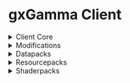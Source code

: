 # gxGamma Client

<details>
<summary>Client Core</summary>

<!-- | Name | Version | Web-Site | Source | -->
| Name             | Version | Web-Site                                                                  | Source                                              |
| :--------------- | :-----: | :-----------------------------------------------------------------------: | :-------------------------------------------------: |
| Minecraft Java   | 1.20.1  | [minecraft.net](https://www.minecraft.net/)                               | N/A                                                 |
| Fabric Loader    | 0.16.2  | [fabricmc.net](https://fabricmc.net/)                                     | [GitHub](https://github.com/FabricMC/fabric-loader) |
| Fabric API       | 0.92.2  | [curseforge.com](https://www.curseforge.com/minecraft/mc-mods/fabric-api) | [GitHub](https://github.com/FabricMC/fabric)        |
</details>

<details>
<summary>Modifications</summary>

<!-- | Name | Version | [CurseForge]() | [GitHub]() | Tag | -->
| Name                         | Version | Download                                                                                                   | Source                                                           | Tag          |
| :--------------------------- | :-----: | :--------------------------------------------------------------------------------------------------------: | :--------------------------------------------------------------: | -----------: |
| Cupboard                     | 2.7     | [CurseForge](https://www.curseforge.com/minecraft/mc-mods/cupboard/files/5470034)                          | [GitHub](https://github.com/someaddons/cupboard)                 | Library      |
| Moonlight Lib                | 2.13.0  | [CurseForge](https://www.curseforge.com/minecraft/mc-mods/selene/files/5731104)                            | [GitHub](https://github.com/MehVahdJukaar/Moonlight)             | Library      |
| YetAnotherConfigLib          | 3.5.0   | [CurseForge](https://www.curseforge.com/minecraft/mc-mods/yacl/files/5424129)                              | [GitHub](https://github.com/isXander/YetAnotherConfigLib)        | Library      |
| Balm                         | 7.3.9   | [CurseForge](https://www.curseforge.com/minecraft/mc-mods/balm-fabric/files/5644969)                       | [GitHub](https://github.com/TwelveIterationMods/Balm)            | Library      |
| Fabric Language Kotlin       | 2.0.20  | [CurseForge](https://www.curseforge.com/minecraft/mc-mods/fabric-language-kotlin/files/5733893)            | [GitHub](https://github.com/FabricMC/fabric-language-kotlin)     | Library      |
| TCDCommons API               | 3.12.3  | [CurseForge](https://www.curseforge.com/minecraft/mc-mods/tcdcommons/files/5604689)                        | [GitHub](https://github.com/TheCSMods/mc-tcdcommons)             | Library      |
| ModernFix                    | 5.19.4  | [CurseForge](https://www.curseforge.com/minecraft/mc-mods/modernfix/files/5676012/)                        | [GitHub](https://github.com/embeddedt/ModernFix)                 | Optimization |
| AttributeFix                 | 21.0.4  | [CurseForge](https://www.curseforge.com/minecraft/mc-mods/attributefix/files/4911083)                      | [GitHub](https://github.com/Darkhax-Minecraft/AttributeFix)      | Optimization |
| Connectivity                 | 5.8     | [CurseForge](https://www.curseforge.com/minecraft/mc-mods/connectivity/files/5728629)                      | [GitHub](https://github.com/someaddons/connectivity)             | Optimization |
| Smooth Chunk Save            | 3.6     | [CurseForge](https://www.curseforge.com/minecraft/mc-mods/smooth-chunk-save/files/5138126)                 | [GitHub](https://github.com/someaddons/smoothchunksave)          | Optimization |
| Structure Essentials         | 3.4     | [CurseForge](https://www.curseforge.com/minecraft/mc-mods/structure-essentials-forge-fabric/files/5392624) | [GitHub](https://github.com/someaddons/structureessentials)      | Optimization |
| ImmediatelyFast              | 1.2.21  | [CurseForge](https://www.curseforge.com/minecraft/mc-mods/immediatelyfast/files/5672336)                   | [GitHub](https://github.com/RaphiMC/ImmediatelyFast)             | Optimization |
| Packet Fixer                 | 1.4.2   | [CurseForge](https://www.curseforge.com/minecraft/mc-mods/packet-fixer/files/5416165)                      | [GitHub](https://github.com/TonimatasDEV/PacketFixer)            | Optimization |
| Sodium                       | 0.5.11  | [CurseForge](https://www.curseforge.com/minecraft/mc-mods/sodium/files/5485654)                            | [GitHub](https://github.com/CaffeineMC/sodium-fabric)            | Optimization |
| Sodium Extra                 | 0.5.4   | [CurseForge](https://www.curseforge.com/minecraft/mc-mods/sodium-extra/files/5063875)                      | [GitHub](https://github.com/FlashyReese/sodium-extra-fabric)     | Optimization |
| Reese's Sodium Options       | 1.7.2   | [CurseForge](https://www.curseforge.com/minecraft/mc-mods/reeses-sodium-options/files/5075462)             | [GitHub](https://github.com/FlashyReese/reeses-sodium-options)   | Optimization |
| Iris Shaders                 | 1.7.2   | [CurseForge](https://www.curseforge.com/minecraft/mc-mods/irisshaders/files/5485649)                       | [GitHub](https://github.com/IrisShaders/Iris)                    | Optimization |
| Indium                       | 1.0.34  | [CurseForge](https://www.curseforge.com/minecraft/mc-mods/indium/files/5493195)                            | [GitHub](https://github.com/comp500/Indium)                      | Optimization |
| Lithium                      | 0.11.2  | [CurseForge](https://www.curseforge.com/minecraft/mc-mods/lithium/files/4765724)                           | [GitHub](https://github.com/CaffeineMC/lithium-fabric)           | Optimization |
| Fast Paintings               | 1.2.7   | [CurseForge](https://www.curseforge.com/minecraft/mc-mods/fast-paintings/files/5324823)                    | [GitHub](https://github.com/MehVahdJukaar/FastPaintings)         | Optimization |
| Krypton                      | 0.2.3   | [CurseForge](https://www.curseforge.com/minecraft/mc-mods/krypton/files/4577300)                           | [GitHub](https://github.com/astei/krypton)                       | Optimization |
| Let Me Despawn               | 1.2.1   | [CurseForge](https://www.curseforge.com/minecraft/mc-mods/let-me-despawn/files/5390018)                    | [GitHub](https://github.com/frikinjay/let-me-despawn)            | Optimization |
| Fast IP Ping                 | 1.0.4   | [CurseForge](https://www.curseforge.com/minecraft/mc-mods/fast-ip-ping/files/5666145)                      | [GitHub](https://github.com/Fallen-Breath/fast-ip-ping/)         | Optimization |
| Better Fps - Render Distance | 6.0     | [CurseForge](https://www.curseforge.com/minecraft/mc-mods/better-fps-render-distance-fabric/files/5723259) | [GitHub](https://github.com/someaddons/betterfpsdistances)       | Optimization |
| Entity Culling               | 1.7.0   | [CurseForge](https://www.curseforge.com/minecraft/mc-mods/entityculling/files/5672090)                     | [GitHub](https://github.com/tr7zw/EntityCulling)                 | Optimization |
| BadOptimizations             | 2.1.4   | [CurseForge](https://www.curseforge.com/minecraft/mc-mods/badoptimizations/files/5430253)                  | [GitHub](https://github.com/ItsThosea/BadOptimizations)          | Optimization |
| Ksyxis                       | 1.3.2   | [CurseForge](https://www.curseforge.com/minecraft/mc-mods/ksyxis/files/5419927)                            | [GitHub](https://github.com/VidTu/Ksyxis)                        | Optimization |
| Client Crafting              | 1.8     | [CurseForge](https://www.curseforge.com/minecraft/mc-mods/client-crafting/files/5097011)                   | [GitHub](https://github.com/someaddons/clientcrafting)           | Optimization |
| FPS Reducer                  | 2.5     | [CurseForge](https://www.curseforge.com/minecraft/mc-mods/fps-reducer/files/4578392)                       | No Source                                                        | Optimization |
| Noisium                      | 2.3.0   | [CurseForge](https://www.curseforge.com/minecraft/mc-mods/noisium/files/5650500)                           | [GitHub](https://github.com/Steveplays28/noisium)                | Optimization |
| Recipe Essentials            | 3.6     | [CurseForge](https://www.curseforge.com/minecraft/mc-mods/recipe-essentials-forge-fabric/files/5581358)    | [GitHub](https://github.com/someaddons/recipeessentials)         | Optimization |
| Spark                        | 1.10.53 | [CurseForge](https://www.curseforge.com/minecraft/mc-mods/spark/files/4738953)                             | [GitHub](https://github.com/lucko/spark)                         | Profiler     |
| Debugify                     | 2.0     | [CurseForge](https://www.curseforge.com/minecraft/mc-mods/debugify/files/4632961)                          | [GitHub](https://github.com/isXander/Debugify)                   | Profiler     |
| Configured                   | 2.2.3   | [CurseForge](https://www.curseforge.com/minecraft/mc-mods/configured/files/5180902)                        | [GitHub](https://github.com/MrCrayfish/Configured)               | Utility      |
| BetterF3                     | 7.0.2   | [CurseForge](https://www.curseforge.com/minecraft/mc-mods/betterf3/files/4863625)                          | [GitHub](https://github.com/TreyRuffy/BetterF3)                  | Utility      |
| Mod Menu                     | 7.2.2   | [CurseForge](https://www.curseforge.com/minecraft/mc-mods/modmenu/files/5162837)                           | [GitHub](https://github.com/TerraformersMC/ModMenu)              | Utility      |
| Language Reload              | 1.6.1   | [CurseForge](https://www.curseforge.com/minecraft/mc-mods/language-reload/files/5344000)                   | [GitHub](https://github.com/Jerozgen/LanguageReload)             | Utility      |
| Global Packs                 | 1.16.1  | [CurseForge](https://www.curseforge.com/minecraft/mc-mods/drp-global-datapack/files/4570601)               | [GitHub](https://github.com/JTK222/Global-Packs)                 | Utility      |
| Open Loader                  | 19.0.4  | [CurseForge](https://www.curseforge.com/minecraft/mc-mods/open-loader/files/5368593)                       | [GitHub](https://github.com/Darkhax-Minecraft/Open-Loader)       | Utility      |
| NetherPortalFix              | 13.0.1  | [CurseForge](https://www.curseforge.com/minecraft/mc-mods/netherportalfix-fabric/files/4939732)            | [GitHub](https://github.com/TwelveIterationMods/NetherPortalFix) | Utility      |
| Dark Loading Screen          | 1.6.14  | [CurseForge](https://www.curseforge.com/minecraft/mc-mods/dark-loading-screen/files/4557703)               | [GitHub](https://github.com/A5b84/dark-loading-screen)           | Utility      |
| Log Begone                   | 1.0.8   | [CurseForge](https://www.curseforge.com/minecraft/mc-mods/log-begone/files/4582965)                        | [GitHub](https://github.com/AzureDoom/Log-Begone)                | Utility      |
| Better Statistics Screen     | 3.12.6  | [CurseForge](https://www.curseforge.com/minecraft/mc-mods/better-stats/files/5607266)                      | [GitHub](https://github.com/TheCSMods/mc-better-stats)           | Utility      |
</details>

<details>
<summary>Datapacks</summary>

<!-- | Name | Version | [Modrinth]() | [GitHub]() | Tag | -->
| Name                             | Version | Download                                                                                 | Source    | Tag       |
| :------------------------------- | :-----: | :--------------------------------------------------------------------------------------: | :-------: | --------: |
| BlazeandCave's Advancements Pack | 1.16.2  | [Modrinth](https://modrinth.com/datapack/blazeandcaves-advancements-pack/version/1.16.2) | No Source | Adventure |
</details>

<details>
<summary>Resourcepacks</summary>

<!-- | Name | Version | [Modrinth]() | [GitHub]() | Tag | -->
| Name              | Version  | Download                                                                              | Source                                                | Tag |
| :---------------- | :------: | :-----------------------------------------------------------------------------------: | :---------------------------------------------------: | --: |
| Default Dark Mode | 2023.7.0 | [Modrinth](https://modrinth.com/resourcepack/default-dark-mode/version/2023.7.0-1.20) | [GitHub](https://github.com/nebuIr/Default-Dark-Mode) | GUI |
</details>

<details>
<summary>Shaderpacks</summary>

<!-- | Name | Version | [Modrinth]() | [GitHub]() | Tag | -->
| Name         | Version | Download                                                         | Source                                               | Tag      |
| :----------- | :-----: | :--------------------------------------------------------------: | :--------------------------------------------------: | -------: |
| Solas Shader | 2.3     | [Modrinth](https://modrinth.com/shader/solas-shader/version/2.3) | [GitHub](https://github.com/Septonious/Solas-Shader) | Lighting |
</details>
